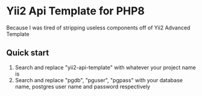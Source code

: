 # Yii2 Api Template for PHP8

Because I was tired of stripping useless components off of Yii2 Advanced Template

## Quick start

1. Search and replace "yii2-api-template" with whatever your project name is
2. Search and replace "pgdb", "pguser", "pgpass" with your database name, postgres user name and password respectively
